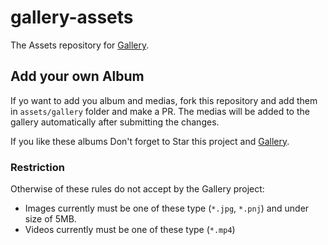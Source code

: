 # gallery-assets
The Assets repository for [Gallery](https://github.com/aliyazdi75/gallery).

## Add your own Album
If yo want to add you album and medias, fork this repository and add
them in `assets/gallery` folder and make a PR. The medias will be added
to the gallery automatically after submitting the changes.

If you like these albums Don't forget to Star this project and [Gallery](https://github.com/aliyazdi75/gallery).

### Restriction
Otherwise of these rules do not accept by the Gallery project:
- Images currently must be one of these type (`*.jpg`, `*.pnj`) and
  under size of 5MB.
- Videos currently must be one of these type (`*.mp4`)
